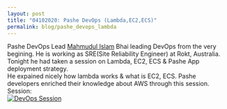 ```yaml
---
layout: post
title: "04102020: Pashe DevOps (Lambda,EC2,ECS)"
permalink: blog/pashe_devops_lambda
---
```


Pashe DevOps Lead [Mahmudul Islam](https://www.linkedin.com/in/mahmudulislam/) Bhai leading DevOps from the very begining.  He is working as SRE(Site Reliability Engineer) at Rokt, Australia.  
Tonight he had taken a session on Lambda, EC2, ECS & Pashe App deployment strategy.  
He expained nicely how lambda works & what is EC2, ECS. Pashe developers enriched their knowledge about AWS through this session.  
Session:  
[![DevOps Session](http://img.youtube.com/vi/489jDg9igsY/0.jpg)](https://www.youtube.com/watch?v=489jDg9igsY "DevOps Session")  

